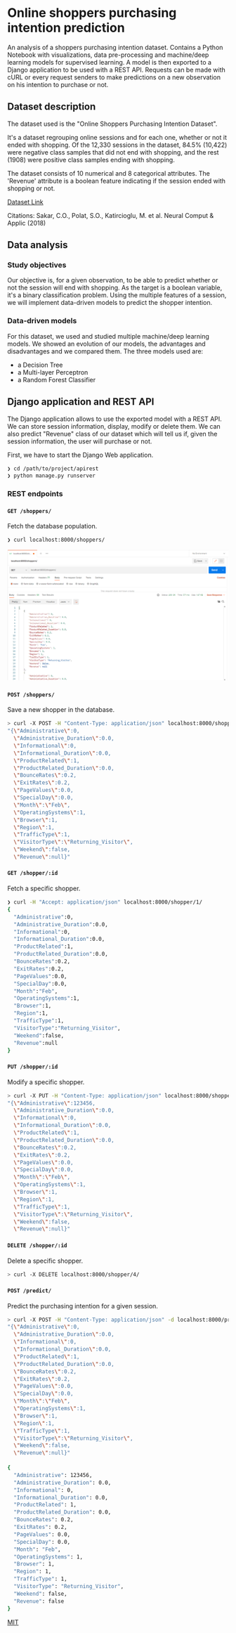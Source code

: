 # Online shoppers purchasing intention prediction

An analysis of a shoppers purchasing intention dataset. Contains a Python Notebook with visualizations, data pre-processing and machine/deep learning models for supervised learning. A model is then exported to a Django application to be used with a REST API. Requests can be made with cURL or every request senders to make predictions on a new observation on his intention to purchase or not.

## Dataset description

The dataset used is the "Online Shoppers Purchasing Intention Dataset". 

It's a dataset regrouping online sessions and for each one, whether or not it ended with shopping. Of the 12,330 sessions in the dataset, 84.5% (10,422) were negative class samples that did not end with shopping, and the rest (1908) were positive class samples ending with shopping.

The dataset consists of 10 numerical and 8 categorical attributes.
The 'Revenue' attribute is a boolean feature indicating if the session ended with shopping or not.

[Dataset Link](https://archive.ics.uci.edu/ml/datasets/Online+Shoppers+Purchasing+Intention+Dataset#)  

Citations: Sakar, C.O., Polat, S.O., Katircioglu, M. et al. Neural Comput & Applic (2018)

## Data analysis

### Study objectives

Our objective is, for a given observation, to be able to predict whether or not the session will end with shopping. As the target is a boolean variable, it's a binary classification problem. Using the multiple features of a session, we will implement data-driven models to predict the shopper intention.


### Data-driven models

For this dataset, we used and studied multiple machine/deep learning models. We showed an evolution of our models, the advantages and disadvantages and we compared them.
The three models used are:
- a Decision Tree
- a Multi-layer Perceptron
- a Random Forest Classifier

## Django application and REST API

The Django application allows to use the exported model with a REST API. We can store session information, display, modify or delete them. We can also predict "Revenue" class of our dataset which will tell us if, given the session information, the user will purchase or not.

First, we have to start the Django Web application.

```sh
❯ cd /path/to/project/apirest
❯ python manage.py runserver
```

### REST endpoints

#### `GET /shoppers/`

Fetch the database population.

```sh
❯ curl localhost:8000/shoppers/
```
![movies](./img/get_shopperss.PNG)

#### `POST /shoppers/`

Save a new shopper in the database.

```sh
> curl -X POST -H "Content-Type: application/json" localhost:8000/shoppers/ -d 
"{\"Administrative\":0,
  \"Administrative_Duration\":0.0,
  \"Informational\":0,
  \"Informational_Duration\":0.0,
  \"ProductRelated\":1,
  \"ProductRelated_Duration\":0.0,
  \"BounceRates\":0.2,
  \"ExitRates\":0.2,
  \"PageValues\":0.0,
  \"SpecialDay\":0.0,
  \"Month\":\"Feb\",
  \"OperatingSystems\":1,
  \"Browser\":1,
  \"Region\":1,
  \"TrafficType\":1,
  \"VisitorType\":\"Returning_Visitor\",
  \"Weekend\":false,
  \"Revenue\":null}"
```

#### `GET /shopper/:id`

Fetch a specific shopper.

```sh
❯ curl -H "Accept: application/json" localhost:8000/shopper/1/
{
  "Administrative":0,
  "Administrative_Duration":0.0,
  "Informational":0,
  "Informational_Duration":0.0,
  "ProductRelated":1,
  "ProductRelated_Duration":0.0,
  "BounceRates":0.2,
  "ExitRates":0.2,
  "PageValues":0.0,
  "SpecialDay":0.0,
  "Month":"Feb",
  "OperatingSystems":1,
  "Browser":1,
  "Region":1,
  "TrafficType":1,
  "VisitorType":"Returning_Visitor",
  "Weekend":false,
  "Revenue":null
}
```
#### `PUT /shopper/:id`

Modify a specific shopper.

```sh
> curl -X PUT -H "Content-Type: application/json" localhost:8000/shopper/4/ -d 
"{\"Administrative\":123456,
  \"Administrative_Duration\":0.0,
  \"Informational\":0,
  \"Informational_Duration\":0.0,
  \"ProductRelated\":1,
  \"ProductRelated_Duration\":0.0,
  \"BounceRates\":0.2,
  \"ExitRates\":0.2,
  \"PageValues\":0.0,
  \"SpecialDay\":0.0,
  \"Month\":\"Feb\",
  \"OperatingSystems\":1,
  \"Browser\":1,
  \"Region\":1,
  \"TrafficType\":1,
  \"VisitorType\":\"Returning_Visitor\",
  \"Weekend\":false,
  \"Revenue\":null}" 
```

#### `DELETE /shopper/:id`

Delete a specific shopper.

```sh
> curl -X DELETE localhost:8000/shopper/4/
```

#### `POST /predict/`

Predict the purchasing intention for a given session.

```sh
> curl -X POST -H "Content-Type: application/json" -d localhost:8000/predict/
"{\"Administrative\":0,
  \"Administrative_Duration\":0.0,
  \"Informational\":0,
  \"Informational_Duration\":0.0,
  \"ProductRelated\":1,
  \"ProductRelated_Duration\":0.0,
  \"BounceRates\":0.2,
  \"ExitRates\":0.2,
  \"PageValues\":0.0,
  \"SpecialDay\":0.0,
  \"Month\":\"Feb\",
  \"OperatingSystems\":1,
  \"Browser\":1,
  \"Region\":1,
  \"TrafficType\":1,
  \"VisitorType\":\"Returning_Visitor\",
  \"Weekend\":false,
  \"Revenue\":null}"
	 
{
  "Administrative": 123456, 
  "Administrative_Duration": 0.0, 
  "Informational": 0, 
  "Informational_Duration": 0.0, 
  "ProductRelated": 1, 
  "ProductRelated_Duration": 0.0, 
  "BounceRates": 0.2, 
  "ExitRates": 0.2, 
  "PageValues": 0.0, 
  "SpecialDay": 0.0, 
  "Month": "Feb", 
  "OperatingSystems": 1, 
  "Browser": 1, 
  "Region": 1, 
  "TrafficType": 1, 
  "VisitorType": "Returning_Visitor", 
  "Weekend": false, 
  "Revenue": false
}
```

[MIT](https://choosealicense.com/licenses/mit/)
